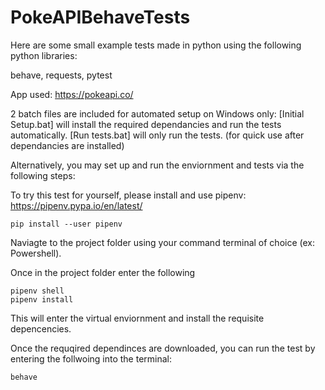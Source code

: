 # PokeAPIBehaveTests

Here are some small example tests made in python using the following python libraries:

behave, requests, pytest

App used: https://pokeapi.co/

2 batch files are included for automated setup on Windows only:
[Initial Setup.bat] will install the required dependancies and run the tests automatically.
[Run tests.bat] will only run the tests. (for quick use after dependancies are installed)

Alternatively, you may set up and run the enviornment and tests via the following steps:

To try this test for yourself, please install and use pipenv: https://pipenv.pypa.io/en/latest/
```
pip install --user pipenv
```

Naviagte to the project folder using your command terminal of choice (ex: Powershell).

Once in the project folder enter the following
```
pipenv shell  
pipenv install
```

This will enter the virtual enviornment and install the requisite depencencies.

Once the requqired dependinces are downloaded, you can run the test by entering the follwoing into the terminal:
```
behave
```




